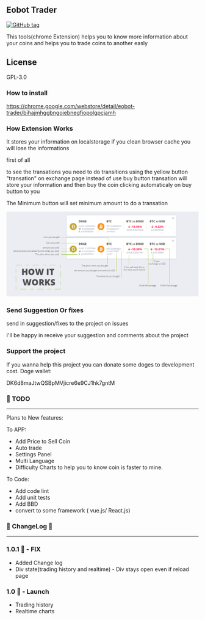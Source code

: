 ## Eobot Trader

[![GitHub tag](https://img.shields.io/github/tag/rrfaria/eobot-trader.svg)](https://github.com/rrfaria/eobot-trader/releases)

This tools(chrome Extension) helps you to know more information about your coins and helps you to trade coins to another easly

## License

GPL-3.0

### How to install

https://chrome.google.com/webstore/detail/eobot-trader/bihajmhggbngojebnegfiopolgpcjamh

### How Extension Works

It stores your information on localstorage if you clean browser cache you will lose the informations

first of all

to see the transations you need to do transitions using the yellow button "transation" on exchange page instead of use buy button
transation will store your information and then buy the coin clicking automaticaly on buy button to you

The Minimum button will set minimum amount to do a transation

![trading history](doc/tradehistory.jpg)

### Send Suggestion Or fixes

send in suggestion/fixes to the project on issues

I'll be happy in receive your suggestion and comments about the project

### Support the project

If you wanna help this project you can donate some doges to development cost.
Doge wallet:

DK6d8maJtwQSBpMVjicre6e9CJ1hk7gntM

### 💪 TODO

---

Plans to New features:

To APP:

- Add Price to Sell Coin
- Auto trade
- Settings Panel
- Multi Language
- Difficulty Charts to help you to know coin is faster to mine.

To Code:

- Add code lint
- Add unit tests
- Add BBD
- convert to some framework ( vue.js/ React.js)

### 🤘 ChangeLog 🤘

---

### 1.0.1 🐞 - FIX

- Added Change log
- Div state(trading history and realtime) - Div stays open even if reload page

### 1.0 🚀 - Launch

- Trading history
- Realtime charts
